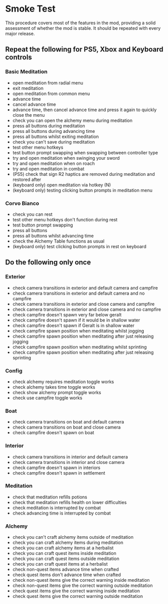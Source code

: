 # Smoke Test

This procedure covers most of the features in the mod, providing a solid assessment of whether the mod is stable. It should be repeated with every major release.

## Repeat the following for PS5, Xbox and Keyboard controls

### Basic Meditation
- open meditation from radial menu
- exit meditation
- open meditation from common menu
- advance time
- cancel advance time
- advance time, then cancel advance time and press it again to quickly close the menu
- check you can open the alchemy menu during meditation
- press all buttons during meditation
- press all buttons during advancing time
- press all buttons whilst exiting meditation
- check you can't save during meditation
- test other menu hotkeys
- test button prompt swapping when swapping between controller type
- try and open meditation when swinging your sword
- try and open meditation when on roach
- try and open meditation in combat
- (PS5) check that sign R2 haptics are removed during meditation and restored after
- (keyboard only) open meditation via hotkey (N)
- (keyboard only) testing clicking button prompts in meditation menu

### Corvo Bianco
- check you can rest
- test other menu hotkeys don't function during rest
- test button prompt swapping
- press all buttons
- press all buttons whilst advancing time
- check the Alchemy Table functions as usual
- (keyboard only) test clicking button prompts in rest on keyboard

## Do the following only once

### Exterior
- check camera transitions in exterior and default camera and campfire
- check camera transitions in exterior and default camera and no campfire
- check camera transitions in exterior and close camera and campfire
- check camera transitions in exterior and close camera and no campfire
- check campfire doesn't spawn very far below geralt
- check campfire doesn't spawn if it would be in shallow water
- check campfire doesn't spawn if Geralt is in shallow water
- check campfire spawn position when meditating whilst jogging
- check campfire spawn position when meditating after just releasing jogging
- check campfire spawn position when meditating whilst sprinting
- check campfire spawn position when meditating after just releasing sprinting

### Config
- check alchemy requires meditation toggle works
- check alchemy takes time toggle works
- check show alchemy prompt toggle works
- check use campfire toggle works

### Boat
- check camera transitions on boat and default camera
- check camera transitions on boat and close camera
- check campfire doesn't spawn on boat

### Interior
- check camera transitions in interior and default camera
- check camera transitions in interior and close camera
- check campfire doesn't spawn in interiors
- check campfire doesn't spawn in settlement

### Meditation
- check that meditation refills potions
- check that meditation refills health on lower difficulties
- check meditation is interrupted by combat
- check advancing time is interrupted by combat

### Alchemy
- check you can't craft alchemy items outside of meditation
- check you can craft alchemy items during meditation
- check you can craft alchemy items at a herbalist
- check you can craft quest items inside meditation
- check you can craft quest items outside meditation
- check you can craft quest items at a herbalist
- check non-quest items advance time when crafted
- check quest items don't advance time when crafted
- check non-quest items give the correct warning inside meditation
- check non-quest items give the correct warning outside meditation
- check quest items give the correct warning inside meditation
- check quest items give the correct warning outside meditation
